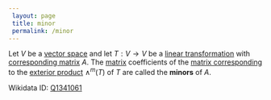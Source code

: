 ```yaml
---
 layout: page
 title: minor
 permalink: /minor
---
```

Let $V$ be a [vector space](https://defsmath.github.io/DefsMath/vector_space) and let $T: V\to V$ be a [linear transformation](https://defsmath.github.io/DefsMath/linear_transformation) with [corresponding matrix](https://defsmath.github.io/DefsMath/matrix_of_a_linear_transformation) $A$. The [matrix](https://defsmath.github.io/DefsMath/matrix) coefficients of the [matrix corresponding](https://defsmath.github.io/DefsMath/matrix_for_exterior_product_of_linear_transformation_is_given_by_minors_of_matrix_for_linear_transformation) to the [exterior product](https://defsmath.github.io/DefsMath/exterior_power_of_linear_transformation) $\wedge^m(T)$ of $T$ are called the **minors** of $A$.

Wikidata ID: [Q1341061](https://www.wikidata.org/wiki/Q1341061)